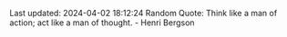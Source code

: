 Last updated: 2024-04-02 18:12:24
Random Quote: Think like a man of action; act like a man of thought. - Henri Bergson